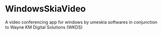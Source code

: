 # WindowsSkiaVideo
A video conferencing app for windows by umeskia softwares in conjunction to Wayne KM Digital Solutions (WKDS)